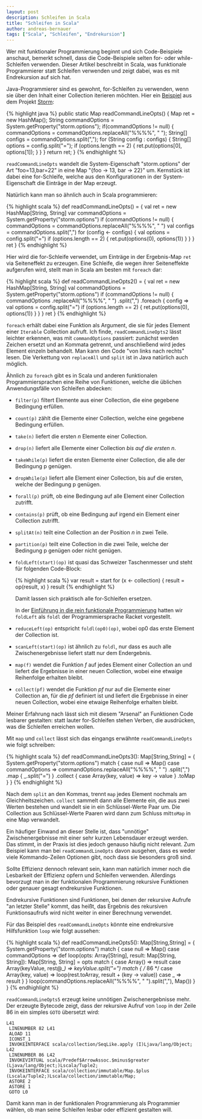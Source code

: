 ```yaml
---
layout: post
description: Schleifen in Scala
title: "Schleifen in Scala"
author: andreas-bernauer
tags: ["Scala", "Schleifen", "Endrekursion"]
---
```


Wer mit funktionaler Programmierung beginnt und sich Code-Beispiele
anschaut, bemerkt schnell, dass die Code-Beispiele 
selten for- oder while-Schleifen verwenden.  Dieser Artikel
beschreibt in Scala, was funktionale Programmierer statt Schleifen
verwenden und zeigt dabei, was es mit Endrekursion auf sich hat.

<!-- more start -->

Java-Programmierer sind es gewohnt, for-Schleifen zu verwenden, wenn
sie über den Inhalt einer Collection iterieren möchten.   Hier ein
[Beispiel](https://github.com/nathanmarz/storm/blob/85895c84ed28eb75ec6e5f7997cda74ce1bed61f/storm-core/src/jvm/backtype/storm/utils/Utils.java#L140)
aus dem Projekt [Storm](http://storm-project.net):

{% highlight java %}
    public static Map readCommandLineOpts() {
        Map ret = new HashMap();
        String commandOptions = System.getProperty("storm.options");
        if(commandOptions != null) {
            commandOptions = commandOptions.replaceAll("%%%%", " ");
            String[] configs = commandOptions.split(",");
            for (String config : configs) {
                String[] options = config.split("=");
                if (options.length == 2) {
                    ret.put(options[0], options[1]);
                }
            }
        }
        return ret;
    }
{% endhighlight %}

`readCommandLineOpts` wandelt die System-Eigenschaft "storm.options"
der Art "foo=13,bar=22" in eine Map "{foo -> 13, bar -> 22}" um.
Kernstück ist dabei eine for-Schleife, welche aus den Konfigurationen
in der System-Eigenschaft die Einträge in der Map erzeugt.

Natürlich kann man so ähnlich auch in Scala programmieren:

{% highlight scala %}
  def readCommandLineOpts() = {
    val ret = new HashMap[String, String]
    var commandOptions = System.getProperty("storm.options")
    if (commandOptions != null) {
      commandOptions = commandOptions.replaceAll("%%%%", " ")
      val configs = commandOptions.split(",")
      for (config <- configs) {
        val options = config.split("=")
        if (options.length == 2) {
          ret.put(options(0), options(1))
        }
      }
    }
    ret
  }
{% endhighlight %}

Hier wird die for-Schleife verwendet, um Einträge in der
Ergebnis-Map `ret` via Seiteneffekt zu erzeugen.  Eine Schleife, die
wegen ihrer Seiteneffekte aufgerufen wird, stellt man in Scala am
besten mit `foreach` dar:

{% highlight scala %}
  def readCommandLineOpts2() = {
    val ret = new HashMap[String, String]
    val commandOptions = System.getProperty("storm.options")
    if (commandOptions != null) {
      commandOptions
        .replaceAll("%%%%", " ")
        .split(",")
        .foreach { config =>
          val options = config.split("=")
          if (options.length == 2) {
            ret.put(options(0), options(1))
          } 
      }
    }
    ret
  }
{% endhighlight %}

`foreach` erhält dabei eine Funktion als Argument, die sie für jedes
Element einer `Iterable` Collection aufruft.  Ich finde,
`readCommandLineOpts2` lässt leichter erkennen, was mit
`commandOptions` passiert: zunächst werden Zeichen ersetzt und an
Kommata getrennt, und anschließend wird jedes Element einzeln
behandelt.  Man kann den Code "von links nach rechts" lesen.  Die
Verkettung von `replaceAll` und `split` ist in Java natürlich auch
möglich.

Ähnlich zu `foreach` gibt es in Scala und anderen funktionalen
Programmiersprachen eine Reihe von Funktionen, welche die üblichen
Anwendungsfälle von Schleifen abdecken:

* `filter(p)` filtert Elemente aus einer Collection, die eine gegebene
  Bedingung erfüllen.
* `count(p)` zählt die Elemente einer Collection, welche eine gegebene
  Bedingung erfüllen.
* `take(n)` liefert die ersten *n* Elemente einer Collection.
* `drop(n)` liefert alle Elemente einer Collection *bis auf die ersten n*.
* `takeWhile(p)` liefert die ersten Elemente einer Collection, die
  alle der Bedingung p genügen.
* `dropWhile(p)` liefert alle Element einer Collection, bis auf die
  ersten, welche der Bedingung p genügen.
* `forall(p)` prüft, ob eine Bedingung auf alle Element einer
  Collection zutrifft.
* `contains(p)` prüft, ob eine Bedingung auf irgend ein Element einer
  Collection zutrifft.
* `splitAt(n)` teilt eine Collection an der Position *n* in zwei
  Teile.
* `partition(p)` teilt eine Collection in die zwei Teile, welche der
  Bedingung p genügen oder nicht genügen.
* `foldLeft(start)(op)` ist quasi das Schweizer Taschenmesser und
  steht für folgenden Code-Block:

    {% highlight scala %}
       var result = start
       for (x <- collection) {
           result = op(result, x)
       }
       result
    {% endhighlight %}

   Damit lassen sich praktisch alle for-Schleifen ersetzen.

   In der [Einführung in die rein funktionale
    Programmierung](http://funktionale-programmierung.de/2013/04/10/rein-funktional-2.html)
   hatten wir `foldLeft` als `foldl` der Programmiersprache Racket vorgestellt.

* `reduceLeft(op)` entspricht `foldl(op0)(op)`, wobei op0 das erste
  Element der Collection ist.
* `scanLeft(start)(op)` ist ähnlich zu `foldl`, nur dass es auch alle
  Zwischenergebnisse liefert statt nur dem Endergebnis.
* `map(f)` wendet die Funktion *f* auf jedes Element einer Collection
  an und liefert die Ergebnisse in einer neuen Collection, wobei eine
  etwaige Reihenfolge erhalten bleibt. 
* `collect(pf)` wendet die Funktion *pf* nur auf die Elemente einer
  Collection an, für die *pf* definiert ist und liefert die Ergebnisse
  in einer neuen Collection, wobei eine etwaige Reihenfolge erhalten
  bleibt.


Meiner Erfahrung nach lässt sich mit diesem "Arsenal" an Funktionen
Code lesbarer gestalten: statt lauter for-Schleifen stehen Verben, die
ausdrücken, was die Schleifen erreichen wollen.

Mit `map` und `collect` lässt sich das eingangs erwähnte
`readCommandLineOpts` wie folgt schreiben:

{% highlight scala %}
  def readCommandLineOpts3(): Map[String,String] = {
    System.getProperty("storm.options") match {
      case null => Map()
      case commandOptions =>
        commandOptions.replaceAll("%%%%", " ")
        .split(",")
        .map { _.split("=") }
        .collect { case Array(key, value) => key -> value }
        .toMap
    }
  }
{% endhighlight %}

Nach dem `split` an den Kommas, trennt `map` jedes Element nochmals am
Gleichheitszeichen. `collect` sammelt dann alle Elemente ein, die aus
zwei Werten bestehen und wandelt sie in ein Schlüssel-Werte Paar um.
Die Collection aus Schlüssel-Werte Paaren wird dann zum Schluss
mit`toMap` in eine Map verwandelt.

Ein häufiger Einwand an dieser Stelle ist, dass "unnötige"
Zwischenergebnisse mit einer sehr kurzen Lebensdauer erzeugt werden.
Das stimmt, in der Praxis ist dies jedoch genauso häufig nicht
relevant.  Zum Beispiel kann man bei `readCommandLineOpts` davon
ausgehen, dass es weder viele Kommando-Zeilen Optionen gibt, noch dass
sie besonders groß sind.

Sollte Effizienz dennoch relevant sein, kann man natürlich immer noch
die Lesbarkeit der Effizienz opfern und Schleifen verwenden.
Allerdings bevorzugt man in der funktionalen Programmierung rekursive
Funktionen oder genauer gesagt endrekursive Funktionen.

Endrekursive Funktionen sind Funktionen, bei denen der rekursive
Aufrufe "an letzter Stelle" kommt, das heißt, das Ergebnis des
rekursiven Funktionsaufrufs wird nicht weiter in einer Berechnung
verwendet.

Für das Beispiel des `readCommandLineOpts` könnte eine endrekursive
Hilfsfunktion `loop` wie folgt aussehen:

{% highlight scala %}
  def readCommandLineOpts5(): Map[String,String] = {
    System.getProperty("storm.options") match {
      case null => Map()
      case commandOptions =>
        def loop(opts: Array[String], result: Map[String, String]): Map[String, String] =
          opts match {
            case Array() => result
            case Array(keyValue, rest@_*) => keyValue.split("=") match {
   /* 86 */   case Array(key, value) => loop(rest.toArray, result + (key -> value))
              case _ => result
            }
          }
        loop(commandOptions.replaceAll("%%%%", " ").split(","), Map())
    }
  }
{% endhighlight %}

`readCommandLineOpts5` erzeugt keine unnötigen Zwischenergebnisse
mehr.  Der erzeugte Bytecode zeigt, dass der rekursive Aufruf von
`loop` in der Zeile 86 in ein simples `GOTO` übersetzt wird:

    L41
     LINENUMBER 82 L41
     ALOAD 11
     ICONST_1
     INVOKEINTERFACE scala/collection/SeqLike.apply (I)Ljava/lang/Object;
    L42
     LINENUMBER 86 L42
     INVOKEVIRTUAL scala/Predef$ArrowAssoc.$minus$greater (Ljava/lang/Object;)Lscala/Tuple2;
     INVOKEINTERFACE scala/collection/immutable/Map.$plus (Lscala/Tuple2;)Lscala/collection/immutable/Map;
     ASTORE 2
     ASTORE 1
     GOTO L0

Damit kann man in der funktionalen Programmierung als Programmier wählen, ob
man seine Schleifen lesbar oder effizient gestalten will.
